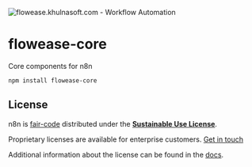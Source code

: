 ![flowease.khulnasoft.com - Workflow Automation](https://user-images.githubusercontent.com/65276001/173571060-9f2f6d7b-bac0-43b6-bdb2-001da9694058.png)

# flowease-core

Core components for n8n

```
npm install flowease-core
```

## License

n8n is [fair-code](https://faircode.io) distributed under the [**Sustainable Use License**](https://github.com/khulnasoft/flowease/blob/master/packages/cli/LICENSE.md).

Proprietary licenses are available for enterprise customers. [Get in touch](mailto:license@flowease.khulnasoft.com)

Additional information about the license can be found in the [docs](https://docs.flowease.khulnasoft.com/reference/license/).
